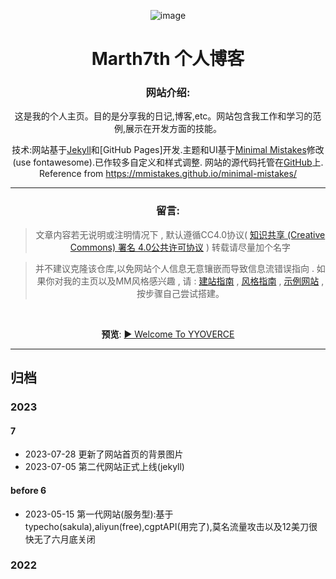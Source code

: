 

<div align='center'>

![image](https://github.com/Sumalene/March7thBlog/assets/124686994/04842755-988d-4857-aa7b-307a3eb9f7d6)

  <h1>Marth7th 个人博客</h1>
  
<h3> 网站介绍: </h3>
这是我的个人主页。目的是分享我的日记,博客,etc。网站包含我工作和学习的范例,展示在开发方面的技能。

技术:网站基于[Jekyll](https://jekyllrb.com/)和[GitHub Pages]开发.主题和UI基于[Minimal Mistakes](https://mademistakes.com/work/jekyll-themes/minimal-mistakes/)修改(use fontawesome).已作较多自定义和样式调整.
网站的源代码托管在[GitHub](404)上. Reference from https://mmistakes.github.io/minimal-mistakes/

---
<h3> 留言: </h3>

> 文章内容若无说明或注明情况下 , 默认遵循CC4.0协议( [知识共享 (Creative Commons) 署名 4.0公共许可协议](https://creativecommons.org/licenses/by/4.0/legalcode.zh-Hans) ) 转载请尽量加个名字

> 并不建议克隆该仓库,以免网站个人信息无意镶嵌而导致信息流错误指向 . 如果你对我的主页以及MM风格感兴趣 , 请 : [建站指南](https://jekyllcn.com/docs/home/) , [风格指南](https://mademistakes.com/work/jekyll-themes/minimal-mistakes/) , [示例网站](https://mmistakes.github.io/minimal-mistakes/) , 按步骤自己尝试搭建。

<br>
  
**预览**: [▶ Welcome To YYOVERCE ](https://sumalene.github.io/March7thBlog/)
  
</div>

---

## 归档

### 2023

#### 7

- 2023-07-28 更新了网站首页的背景图片
- 2023-07-05 第二代网站正式上线(jekyll)

#### before 6
- 2023-05-15 第一代网站(服务型):基于typecho(sakula),aliyun(free),cgptAPI(用完了),莫名流量攻击以及12美刀很快无了六月底关闭

### 2022





